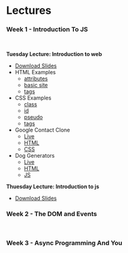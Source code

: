 # Lectures

### Week 1 - Introduction To JS
<br>

**Tuesday Lecture: Introduction to web**

- [Download Slides](lectures/pdfs/lecture-1-into-to-the-web.pdf)
- HTML Examples
    - [attributes](/render.html?l=html&c=/lectures/lecture1/html/attributes.txt)
    - [basic site](/render.html?l=html&c=/lectures/lecture1/html/index.txt)
    - [tags](/render.html?l=html&c=/lectures/lecture1/html/tags.txt)
- CSS Examples
    - [class](/render.html?l=css&c=/lectures/lecture1/css/class.css)
    - [id](/render.html?l=css&c=/lectures/lecture1/css/id.css)
    - [pseudo](/render.html?l=css&c=/lectures/lecture1/css/pseudo.css)
    - [tags](/render.html?l=css&c=/lectures/lecture1/css/tags.css)
- Google Contact Clone
    - [Live](/lectures/lecture1/)
    - [HTML](/render.html?l=html&c=/lectures/lecture1/index.html)
    - [CSS](lecture1/style.css)
- Dog Generators
    - [Live](/lectures/lecture1/doggo)
    - [HTML](/render.html?l=html&c=/lectures/lecture1/doggo/index.html)
    - [JS](/render.html?l=js&c=/lectures/lecture1/doggo/script.js)

**Thuesday Lecture: Introduction to js**

- [Download Slides](lectures/pdfs/lecture-2-into-to-js.pdf)

### Week 2 - The DOM and Events
<br>

### Week 3 - Async Programming And You
<br>
